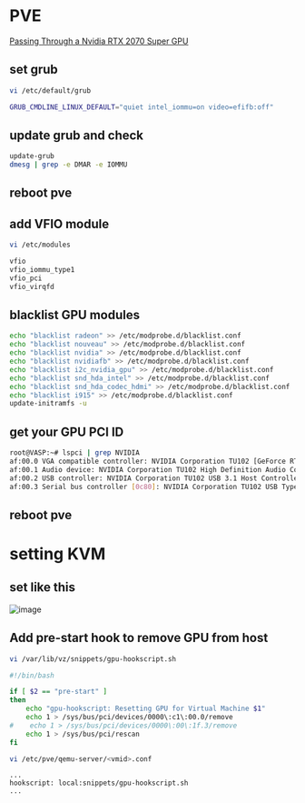 # PVE

[Passing Through a Nvidia RTX 2070 Super GPU](https://www.heiko-sieger.info/passing-through-a-nvidia-rtx-2070-super-gpu/)

## set grub
``` bash
vi /etc/default/grub

GRUB_CMDLINE_LINUX_DEFAULT="quiet intel_iommu=on video=efifb:off"
```

## update grub and check
``` bash
update-grub
dmesg | grep -e DMAR -e IOMMU
```

## reboot pve

## add VFIO module
``` bash
vi /etc/modules

vfio
vfio_iommu_type1
vfio_pci
vfio_virqfd
```

## blacklist GPU modules
``` bash
echo "blacklist radeon" >> /etc/modprobe.d/blacklist.conf
echo "blacklist nouveau" >> /etc/modprobe.d/blacklist.conf
echo "blacklist nvidia" >> /etc/modprobe.d/blacklist.conf 
echo "blacklist nvidiafb" >> /etc/modprobe.d/blacklist.conf
echo "blacklist i2c_nvidia_gpu" >> /etc/modprobe.d/blacklist.conf
echo "blacklist snd_hda_intel" >> /etc/modprobe.d/blacklist.conf  
echo "blacklist snd_hda_codec_hdmi" >> /etc/modprobe.d/blacklist.conf
echo "blacklist i915" >> /etc/modprobe.d/blacklist.conf
update-initramfs -u 
```

## get your GPU PCI ID
``` bash
root@VASP:~# lspci | grep NVIDIA
af:00.0 VGA compatible controller: NVIDIA Corporation TU102 [GeForce RTX 2080 Ti] (rev a1)
af:00.1 Audio device: NVIDIA Corporation TU102 High Definition Audio Controller (rev a1)
af:00.2 USB controller: NVIDIA Corporation TU102 USB 3.1 Host Controller (rev a1)
af:00.3 Serial bus controller [0c80]: NVIDIA Corporation TU102 USB Type-C UCSI Controller (rev a1)
```
## reboot pve

# setting KVM
## set like this
![image](https://user-images.githubusercontent.com/57281249/150650449-3a7955cc-ca28-40ad-8bda-ef1a01160d4a.png)

## Add pre-start hook to remove GPU from host
```bash
vi /var/lib/vz/snippets/gpu-hookscript.sh
```
```bash
#!/bin/bash

if [ $2 == "pre-start" ]
then
    echo "gpu-hookscript: Resetting GPU for Virtual Machine $1"
    echo 1 > /sys/bus/pci/devices/0000\:c1\:00.0/remove
#    echo 1 > /sys/bus/pci/devices/0000\:00\:1f.3/remove
    echo 1 > /sys/bus/pci/rescan
fi
```

```bash
vi /etc/pve/qemu-server/<vmid>.conf
```
```
...
hookscript: local:snippets/gpu-hookscript.sh
...
```
